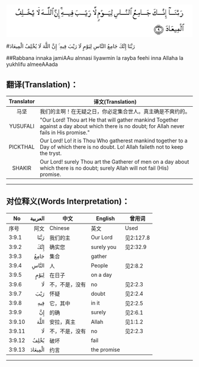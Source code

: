 ![003:009](images/003_009.gif)

#رَبَّنَا إِنَّكَ جَامِعُ النَّاسِ لِيَوْمٍ لَا رَيْبَ فِيهِ ۚ إِنَّ اللَّهَ لَا يُخْلِفُ الْمِيعَادَ 

##Rabbana innaka jamiAAu alnnasi liyawmin la rayba feehi inna Allaha la yukhlifu almeeAAada 

## 翻译(Translation)：

| Translator | 译文(Translation)                                            |
| :--------: | ------------------------------------------------------------ |
|    马坚    | 我们的主啊！在无疑之日，你必定集合世人。真主确是不爽约的。   |
|  YUSUFALI  | "Our Lord! Thou art He that will gather mankind Together against a day about which there is no doubt; for Allah never fails in His promise." |
|  PICKTHAL  | Our Lord! Lo! it is Thou Who gatherest mankind together to a Day of which there is no doubt. Lo! Allah faileth not to keep the tryst. |
|   SHAKIR   | Our Lord! surely Thou art the Gatherer of men on a day about which there is no doubt; surely Allah will not fail (His) promise. |

---

## 对位释义(Words Interpretation)：

| No   | العربية | 中文    | English | 曾用词 |
| ---- | ------: | ------- | ------- | ------ |
| 序号 |    阿文 | Chinese | 英文    | Used   |
| 3:9.1  | رَبَّنَا    | 我们的主       | Our Lord    | 见2:127.8 |
| 3:9.2  | إِنَّكَ     | 确实您         | surely you  | 见2:32.9  |
| 3:9.3  | جَامِعُ    | 集合           | gather      |           |
| 3:9.4  | النَّاسِ   | 人             | People      | 见2:8.2   |
| 3:9.5  | لِيَوْمٍ    | 在日子         | on a day    |           |
| 3:9.6  | لَا      | 不，不是，没有 | no          | 见2:2.3   |
| 3:9.7  | رَيْبَ     | 怀疑           | doubt       | 见2:2.4   |
| 3:9.8  | فِيهِ     | 它，其中       | in it       | 见2:2.5   |
| 3:9.9  | إِنَّ      | 的确           | surely      | 见2:6.1   |
| 3:9.10 | اللَّهَ    | 安拉，真主     | Allah       | 见1:1.2   |
| 3:9.11 | لَا      | 不，不是，没有 | no          | 见2:2.3   |
| 3:9.12 | يُخْلِفُ    | 破坏           | fail        |           |
| 3:9.13 | الْمِيعَادَ | 约言           | the promise |           |

---
